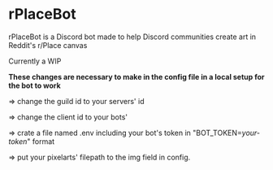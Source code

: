 # rPlaceBot

rPlaceBot is a Discord bot made to help Discord communities create art in Reddit's r/Place canvas

Currently a WIP

**These changes are necessary to make in the config file in a local setup for the bot to work**

=> change the guild id to your servers' id

=> change the client id to your bots'

=> crate a file named .env including your bot's token in "BOT_TOKEN=*your-token*" format

=> put your pixelarts' filepath to the img field in config.
